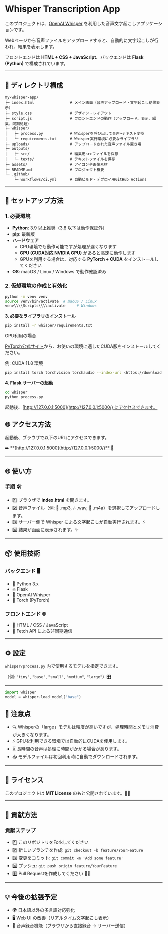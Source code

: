 # Whisper Transcription App

このプロジェクトは、[OpenAI Whisper](https://github.com/openai/whisper) を利用した音声文字起こしアプリケーションです。

Webページから音声ファイルをアップロードすると、自動的に文字起こしが行われ、結果を表示します。

フロントエンドは **HTML + CSS + JavaScript**、バックエンドは **Flask (Python)** で構成されています。

---

## 📂 ディレクトリ構成

```
my-whisper-app/
├─ index.html                # メイン画面（音声アップロード・文字起こし結果表示）
├─ style.css                 # デザイン・レイアウト
├─ script.js                 # フロントエンドの動作（アップロード、表示、編集、同期処理）
├─ whisper/
│   ├─ process.py            # Whisperを呼び出して音声→テキスト変換
│   └─ requirements.txt      # Whisper実行環境に必要なライブラリ
├─ uploads/                  # アップロードされた音声ファイル置き場
├─ outputs/
│   ├─ src/                  # 編集用srcファイルを保存
│   └─ texts/                # テキストファイルを保存
├─ assets/                   # アイコンや画像素材
├─ README.md                 # プロジェクト概要
└─ .github/
    └─ workflows/ci.yml      # 自動ビルド・デプロイ用GitHub Actions
```

---

## 🚀 セットアップ方法

### 1. 必要環境

- **Python**: 3.9 以上推奨（3.8 以下は動作保証外）
- **pip**: 最新版
- **ハードウェア**
    - CPU環境でも動作可能ですが処理が遅くなります
    - **GPU (CUDA対応 NVIDIA GPU)** があると高速に動作します
    - GPUを利用する場合は、対応する **PyTorch + CUDA** をインストールしてください
- **OS**: macOS / Linux / Windows で動作確認済み

### 2. 仮想環境の作成と有効化

```bash
python -m venv venv
source venv/bin/activate  # macOS / Linux
venv\\\\Scripts\\\\activate     # Windows
```

**3. 必要なライブラリのインストール**

```bash
pip install -r whisper/requirements.txt
```

GPU利用の場合

[PyTorch公式サイト](https://pytorch.org/get-started/locally/)から、お使いの環境に適したCUDA版をインストールしてください。

例: CUDA 11.8 環境

```bash
pip install torch torchvision torchaudio --index-url <https://download.pytorch.org/whl/cu118>
```

**4. Flask サーバーの起動**

```bash
cd whisper
python process.py
```

起動後、[http://127.0.0.1:5000](http://127.0.0.1:5000/) にアクセスできます。

## 🌐 アクセス方法

起動後、ブラウザで以下のURLにアクセスできます。

➡️ [](http://127.0.0.1:5000/)**[http://127.0.0.1:5000](http://127.0.0.1:5000/)** 🌟

---

## 🌐 使い方

### 手順 🛠

- 1️⃣ ブラウザで **index.html** を開きます。
- 2️⃣ 音声ファイル（例: 🎵 .mp3, 🎶 .wav, 🎤 .m4a）を選択してアップロードします。
- 3️⃣ サーバー側で Whisper による文字起こしが自動実行されます。⚡
- 4️⃣ 結果が画面に表示されます。✨

---

## 📦 使用技術

### バックエンド 🖥

- 🐍 Python 3.x
- 🔥 Flask
- 🤖 OpenAI Whisper
- 🧠 Torch (PyTorch)

### フロントエンド 🌐

- 📝 HTML / CSS / JavaScript
- 🔗 Fetch API による非同期通信

---

## ⚙️ 設定

`whisper/process.py` 内で使用するモデルを指定できます。

（例: `"tiny"`, `"base"`, `"small"`, `"medium"`, `"large"`）🎛

---

```python
import whisper
model = whisper.load_model("base")
```

## 📝 注意点

- 🔍 Whisperの「large」モデルは精度が高いですが、処理時間とメモリ消費が大きくなります。
- ⚡ GPUを利用できる環境では自動的にCUDAを使用します。
- ⏳ 長時間の音声は処理に時間がかかる場合があります。
- 📥 モデルファイルは初回利用時に自動でダウンロードされます。

---

## 📜 ライセンス

このプロジェクトは **MIT License** のもと公開されています。📄✨

---

## 🙌 貢献方法

### 貢献ステップ

- 1️⃣ このリポジトリをForkしてください
- 2️⃣ 新しいブランチを作成: `git checkout -b feature/YourFeature`
- 3️⃣ 変更をコミット: `git commit -m 'Add some feature'`
- 4️⃣ プッシュ: `git push origin feature/YourFeature`
- 5️⃣ Pull Requestを作成してください 💪🌟

---

## 💡 今後の拡張予定

- 🌍 日本語以外の多言語対応強化
- 🖥 Web UI の改善（リアルタイム文字起こし表示）
- 🎤 音声録音機能（ブラウザから直接録音 → サーバー送信）
